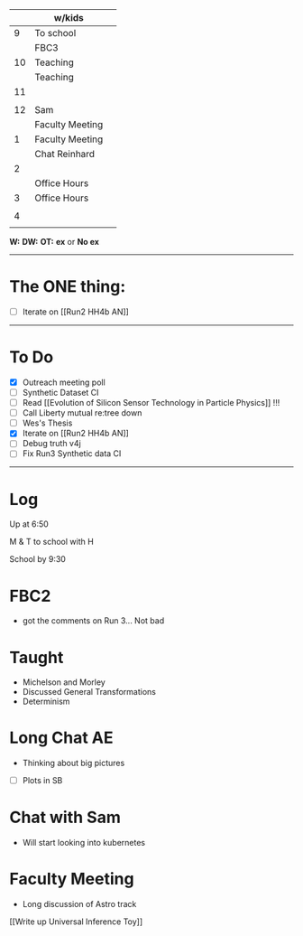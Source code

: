 
|     | w/kids          |     |
| --- | --------------- | --- |
| 9   | To school       |     |
|     | FBC3            |     |
| 10  | Teaching        |     |
|     | Teaching        |     |
| 11  |                 |     |
|     |                 |     |
| 12  | Sam             |     |
|     | Faculty Meeting |     |
| 1   | Faculty Meeting |     |
|     | Chat Reinhard   |     |
| 2   |                 |     |
|     | Office Hours    |     |
| 3   | Office Hours    |     |
|     |                 |     |
| 4   |                 |     |
|     |                 |     |

**W:**
**DW:**
**OT:**
**ex** or **No ex**

---
# The ONE thing: 
- [ ] Iterate on  [[Run2 HH4b AN]]

---
# To Do

- [x] Outreach meeting poll
- [ ]  Synthetic Dataset CI
- [ ] Read [[Evolution of Silicon Sensor Technology in Particle Physics]] !!!
- [ ] Call Liberty mutual re:tree down
- [ ] Wes's Thesis
- [x] Iterate on  [[Run2 HH4b AN]]
- [ ] Debug truth v4j
- [ ] Fix Run3 Synthetic data CI

---

# Log

Up at 6:50 

M & T to school with H 

School by 9:30 

# FBC2
- got the comments on Run 3... Not bad

# Taught
- Michelson and Morley 
- Discussed General Transformations 
- Determinism 

# Long Chat AE
- Thinking about big pictures
- [ ] Plots in SB


# Chat with Sam
- Will start looking into kubernetes

# Faculty Meeting
- Long discussion of Astro track

[[Write up Universal Inference Toy]]

